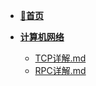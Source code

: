 - [**📖首页**](/README.md)

- [**计算机网络**](./README.md)
  - [TCP详解.md](./TCP详解.md)
  - [RPC详解.md](./RPC详解.md)
